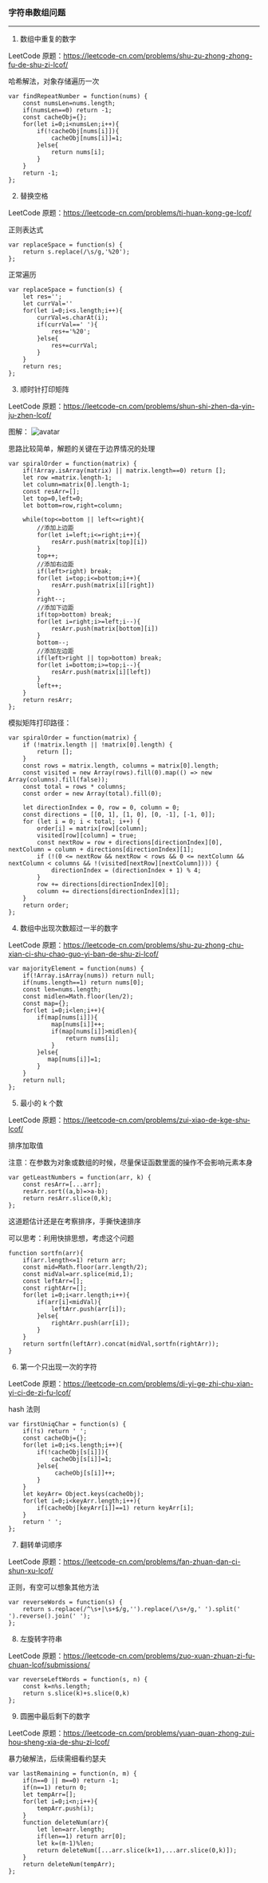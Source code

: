 ### 字符串数组问题

---

1. 数组中重复的数字

LeetCode 原题：https://leetcode-cn.com/problems/shu-zu-zhong-zhong-fu-de-shu-zi-lcof/

哈希解法，对象存储遍历一次

```
var findRepeatNumber = function(nums) {
    const numsLen=nums.length;
    if(numsLen==0) return -1;
    const cacheObj={};
    for(let i=0;i<numsLen;i++){
        if(!cacheObj[nums[i]]){
            cacheObj[nums[i]]=1;
        }else{
            return nums[i];
        }
    }
    return -1;
};
```

2. 替换空格

LeetCode 原题：https://leetcode-cn.com/problems/ti-huan-kong-ge-lcof/

正则表达式

```
var replaceSpace = function(s) {
    return s.replace(/\s/g,'%20');
};
```

正常遍历

```
var replaceSpace = function(s) {
    let res='';
    let currVal=''
    for(let i=0;i<s.length;i++){
        currVal=s.charAt(i);
        if(currVal==' '){
            res+='%20';
        }else{
            res+=currVal;
        }
    }
    return res;
};
```

3. 顺时针打印矩阵

LeetCode 原题：https://leetcode-cn.com/problems/shun-shi-zhen-da-yin-ju-zhen-lcof/

图解：
![avatar](./images/4-1.png)

思路比较简单，解题的关键在于边界情况的处理

```
var spiralOrder = function(matrix) {
    if(!Array.isArray(matrix) || matrix.length==0) return [];
    let row =matrix.length-1;
    let column=matrix[0].length-1;
    const resArr=[];
    let top=0,left=0;
    let bottom=row,right=column;

    while(top<=bottom || left<=right){
        //添加上边距
        for(let i=left;i<=right;i++){
            resArr.push(matrix[top][i])
        }
        top++;
        //添加右边距
        if(left>right) break;
        for(let i=top;i<=bottom;i++){
            resArr.push(matrix[i][right])
        }
        right--;
        //添加下边距
        if(top>bottom) break;
        for(let i=right;i>=left;i--){
            resArr.push(matrix[bottom][i])
        }
        bottom--;
        //添加左边距
        if(left>right || top>bottom) break;
        for(let i=bottom;i>=top;i--){
            resArr.push(matrix[i][left])
        }
        left++;
    }
    return resArr;
};
```

模拟矩阵打印路径：
```
var spiralOrder = function(matrix) {
    if (!matrix.length || !matrix[0].length) {
        return [];
    }
    const rows = matrix.length, columns = matrix[0].length;
    const visited = new Array(rows).fill(0).map(() => new Array(columns).fill(false));
    const total = rows * columns;
    const order = new Array(total).fill(0);

    let directionIndex = 0, row = 0, column = 0;
    const directions = [[0, 1], [1, 0], [0, -1], [-1, 0]];
    for (let i = 0; i < total; i++) { 
        order[i] = matrix[row][column];
        visited[row][column] = true;
        const nextRow = row + directions[directionIndex][0], nextColumn = column + directions[directionIndex][1];
        if (!(0 <= nextRow && nextRow < rows && 0 <= nextColumn && nextColumn < columns && !(visited[nextRow][nextColumn]))) {
            directionIndex = (directionIndex + 1) % 4;
        }
        row += directions[directionIndex][0];
        column += directions[directionIndex][1];
    }
    return order;
};
```

4. 数组中出现次数超过一半的数字

LeetCode 原题：https://leetcode-cn.com/problems/shu-zu-zhong-chu-xian-ci-shu-chao-guo-yi-ban-de-shu-zi-lcof/

```
var majorityElement = function(nums) {
    if(!Array.isArray(nums)) return null;
    if(nums.length==1) return nums[0];
    const len=nums.length;
    const midlen=Math.floor(len/2);
    const map={};
    for(let i=0;i<len;i++){
        if(map[nums[i]]){
            map[nums[i]]++;
            if(map[nums[i]]>midlen){
                return nums[i];
            }
        }else{
           map[nums[i]]=1;
        }
    }
    return null;
};
```

5. 最小的 k 个数

LeetCode 原题：https://leetcode-cn.com/problems/zui-xiao-de-kge-shu-lcof/

排序加取值

注意：在参数为对象或数组的时候，尽量保证函数里面的操作不会影响元素本身

```
var getLeastNumbers = function(arr, k) {
    const resArr=[...arr];
    resArr.sort((a,b)=>a-b);
    return resArr.slice(0,k);
};
```

这道题估计还是在考察排序，手撕快速排序

可以思考：利用快排思想，考虑这个问题

```
function sortfn(arr){
    if(arr.length<=1) return arr;
    const mid=Math.floor(arr.length/2);
    const midVal=arr.splice(mid,1);
    const leftArr=[];
    const rightArr=[];
    for(let i=0;i<arr.length;i++){
        if(arr[i]<midVal){
            leftArr.push(arr[i]);
        }else{
            rightArr.push(arr[i]);
        }
    }
    return sortfn(leftArr).concat(midVal,sortfn(rightArr));
}
```

6. 第一个只出现一次的字符

LeetCode 原题：https://leetcode-cn.com/problems/di-yi-ge-zhi-chu-xian-yi-ci-de-zi-fu-lcof/

hash 法则

```
var firstUniqChar = function(s) {
    if(!s) return ' ';
    const cacheObj={};
    for(let i=0;i<s.length;i++){
        if(!cacheObj[s[i]]){
            cacheObj[s[i]]=1;
        }else{
             cacheObj[s[i]]++;
        }
    }
    let keyArr= Object.keys(cacheObj);
    for(let i=0;i<keyArr.length;i++){
        if(cacheObj[keyArr[i]]==1) return keyArr[i];
    }
    return ' ';
};
```

7. 翻转单词顺序

LeetCode 原题：https://leetcode-cn.com/problems/fan-zhuan-dan-ci-shun-xu-lcof/

正则，有空可以想象其他方法

```
var reverseWords = function(s) {
    return s.replace(/^\s+|\s+$/g,'').replace(/\s+/g,' ').split(' ').reverse().join(' ');
};
```

8. 左旋转字符串

LeetCode 原题：https://leetcode-cn.com/problems/zuo-xuan-zhuan-zi-fu-chuan-lcof/submissions/

```
var reverseLeftWords = function(s, n) {
    const k=n%s.length;
    return s.slice(k)+s.slice(0,k)
};
```

9. 圆圈中最后剩下的数字

LeetCode 原题：https://leetcode-cn.com/problems/yuan-quan-zhong-zui-hou-sheng-xia-de-shu-zi-lcof/

暴力破解法，后续需细看约瑟夫

```
var lastRemaining = function(n, m) {
    if(n==0 || m==0) return -1;
    if(n==1) return 0;
    let tempArr=[];
    for(let i=0;i<n;i++){
        tempArr.push(i);
    }
    function deleteNum(arr){
        let len=arr.length;
        if(len==1) return arr[0];
        let k=(m-1)%len;
        return deleteNum([...arr.slice(k+1),...arr.slice(0,k)]);
    }
    return deleteNum(tempArr);
};
```

